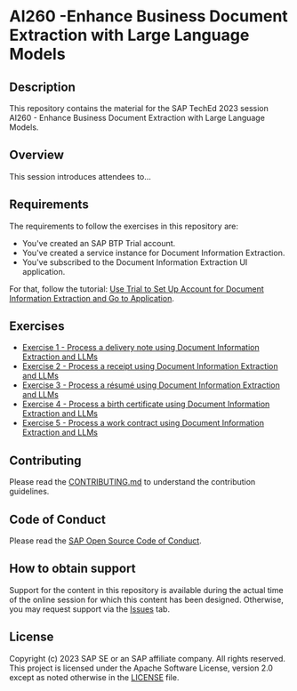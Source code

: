 
# AI260 -Enhance Business Document Extraction with Large Language Models

## Description

This repository contains the material for the SAP TechEd 2023 session AI260 - Enhance Business Document Extraction with Large Language Models.  

## Overview

This session introduces attendees to...

## Requirements

The requirements to follow the exercises in this repository are:
- You've created an SAP BTP Trial account.
- You've created a service instance for Document Information Extraction.
- You've subscribed to the Document Information Extraction UI application.

For that, follow the tutorial: [Use Trial to Set Up Account for Document Information Extraction and Go to Application](https://developers.sap.com/tutorials/cp-aibus-dox-booster-app.html).

## Exercises

- [Exercise 1 - Process a delivery note using Document Information Extraction and LLMs](https://github.com/SAP-samples/teched2023-AI284v/blob/main/exercises/ex1/README.md)
- [Exercise 2 - Process a receipt using Document Information Extraction and LLMs](https://github.com/SAP-samples/teched2023-AI284v/blob/main/exercises/ex2/README.md)
- [Exercise 3 - Process a résumé using Document Information Extraction and LLMs](https://github.com/SAP-samples/teched2023-AI284v/blob/main/exercises/ex3/README.md)
- [Exercise 4 - Process a birth certificate using Document Information Extraction and LLMs](https://github.com/SAP-samples/teched2023-AI284v/blob/main/exercises/ex4/README.md)
- [Exercise 5 - Process a work contract using Document Information Extraction and LLMs](https://github.com/SAP-samples/teched2023-AI284v/blob/main/exercises/ex5/README.md)

## Contributing
Please read the [CONTRIBUTING.md](./CONTRIBUTING.md) to understand the contribution guidelines.

## Code of Conduct
Please read the [SAP Open Source Code of Conduct](https://github.com/SAP-samples/.github/blob/main/CODE_OF_CONDUCT.md).

## How to obtain support

Support for the content in this repository is available during the actual time of the online session for which this content has been designed. Otherwise, you may request support via the [Issues](../../issues) tab.

## License
Copyright (c) 2023 SAP SE or an SAP affiliate company. All rights reserved. This project is licensed under the Apache Software License, version 2.0 except as noted otherwise in the [LICENSE](LICENSES/Apache-2.0.txt) file.
